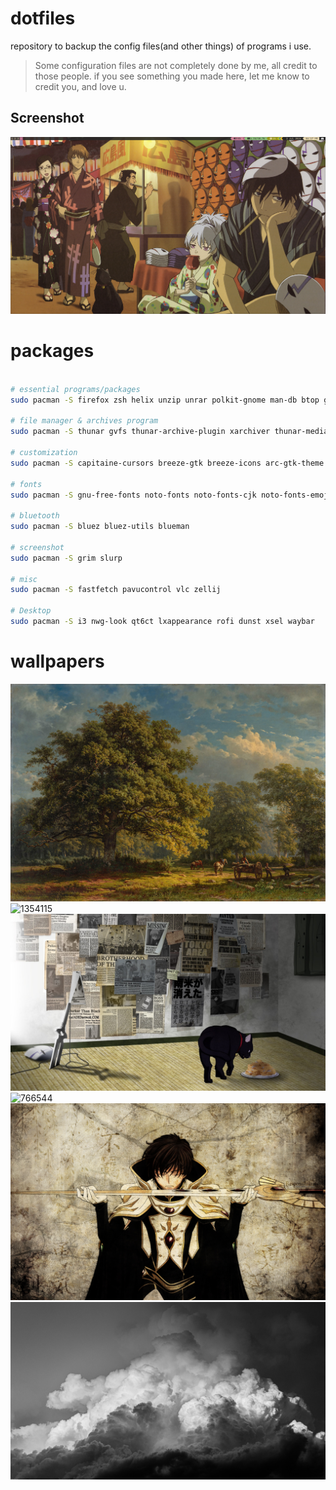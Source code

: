 # dotfiles
repository to backup the config files(and other things) of programs i use.
> Some configuration files are not completely done by me, all credit to those people. 
if you see something you made here, let me know to credit you, and love u.
## **Screenshot**
![screenshot](screenshot.png "")  

# packages
```bash

# essential programs/packages
sudo pacman -S firefox zsh helix unzip unrar polkit-gnome man-db btop gtk2 gtk3 gtk4 ffmpeg feh qt5 qt6 alacriity

# file manager & archives program
sudo pacman -S thunar gvfs thunar-archive-plugin xarchiver thunar-media-tags-plugin thunar-volman ffmpegthumbnailer tumbler

# customization
sudo pacman -S capitaine-cursors breeze-gtk breeze-icons arc-gtk-theme arc-icon-theme

# fonts
sudo pacman -S gnu-free-fonts noto-fonts noto-fonts-cjk noto-fonts-emoji noto-fonts-extra ttf-hack ttf-hack-nerd ttf-jetbrains-mono ttf-jetbrains-mono-nerd ttf-liberation 

# bluetooth
sudo pacman -S bluez bluez-utils blueman

# screenshot 
sudo pacman -S grim slurp

# misc
sudo pacman -S fastfetch pavucontrol vlc zellij

# Desktop
sudo pacman -S i3 nwg-look qt6ct lxappearance rofi dunst xsel waybar
```

# wallpapers
![1341184](/wallpapers/1341184.jpeg "#1")
![1354115](/wallpapers/1354115.png "#2")
![485663](/wallpapers/485663.jpg "#3")
![766544](/wallpapers/766544.jpg "#4")
![846179](/wallpapers/846179.jpg "#5")
![wallhaven-d6o77l](/wallpapers/wallhaven-d6o77l.jpg "#6")
